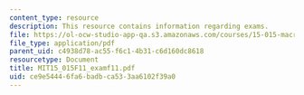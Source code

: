```yaml
---
content_type: resource
description: This resource contains information regarding exams.
file: https://ol-ocw-studio-app-qa.s3.amazonaws.com/courses/15-015-macro-and-international-economics-fall-2011/ce9e54446fa6badbca533aa6102f39a0_MIT15_015F11_examf11.pdf
file_type: application/pdf
parent_uid: c4938d78-ac55-f6c1-4b31-c6d160dc8618
resourcetype: Document
title: MIT15_015F11_examf11.pdf
uid: ce9e5444-6fa6-badb-ca53-3aa6102f39a0
---
```

